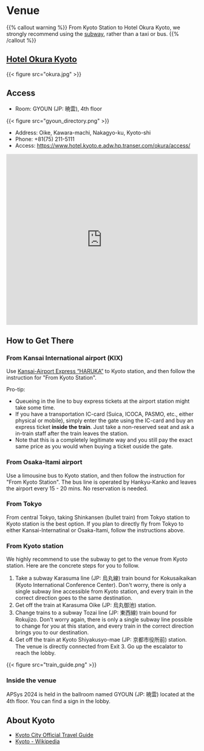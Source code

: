 # Venue

{{% callout warning %}}
From Kyoto Station to Hotel Okura Kyoto, we strongly recommend using the [subway](https://maps.app.goo.gl/Q9CCM4Rcim5MVWB39), rather than a taxi or bus.
{{% /callout %}}

## [Hotel Okura Kyoto](https://www.hotel.kyoto.e.adw.hp.transer.com/okura/)

{{< figure src="okura.jpg" >}}

## Access
- Room: GYOUN (JP: 暁雲), 4th floor

{{< figure src="gyoun_directory.png" >}}

- Address: Oike, Kawara-machi, Nakagyo-ku, Kyoto-shi
- Phone: +81(75) 211-5111
- Access: https://www.hotel.kyoto.e.adw.hp.transer.com/okura/access/
<iframe src="https://www.google.com/maps/embed?pb=!1m18!1m12!1m3!1d3267.7959289054!2d135.76728346548896!3d35.011813223999255!2m3!1f0!2f0!3f0!3m2!1i1024!2i768!4f13.1!3m3!1m2!1s0x6001088d630de605%3A0xab5683836afc0ba9!2z5Lqs6YO944Ob44OG44Or44Kq44O844Kv44Op!5e0!3m2!1sja!2sjp!4v1539851302828" width="100%" height="450" style="border:0;" allowfullscreen="" loading="lazy" referrerpolicy="no-referrer-when-downgrade"></iframe>

## How to Get There
### From Kansai International airport (KIX)
Use [Kansai-Airport Express “HARUKA”](https://www.westjr.co.jp/global/en/travel/shopping/access/train.html) to Kyoto station, and then follow the instruction for "From Kyoto Station".

Pro-tip:
- Queueing in the line to buy express tickets at the airport station might take some time.
- If you have a transportation IC-card (Suica, ICOCA, PASMO, etc., either physical or mobile), simply enter the gate using the IC-card and buy an express ticket **inside the train**. Just take a non-reserved seat and ask a in-train staff after the train leaves the station.
- Note that this is a completely legitimate way and you still pay the exact same price as you would when buying a ticket ouside the gate.

### From Osaka-Itami airport
Use a limousine bus to Kyoto station, and then follow the instruction for "From Kyoto Station".
The bus line is operated by Hankyu-Kanko and leaves the airport every 15 - 20 mins. No reservation is needed.

### From Tokyo
From central Tokyo, taking Shinkansen (bullet train) from Tokyo station to Kyoto station is the best option.
If you plan to directly fly from Tokyo to either Kansai-Internatinal or Osaka-Itami, follow the instructions above.

### From Kyoto station
We highly recommend to use the subway to get to the venue from Kyoto station.
Here are the concrete steps for you to follow.
1. Take a subway Karasuma line (JP: 烏丸線) train bound for Kokusaikaikan (Kyoto International Conference Center). Don't worry, there is only a single subway line accessible from Kyoto station, and every train in the correct direction goes to the same destination.
2. Get off the train at Karasuma Oike (JP: 烏丸御池) station.
3. Change trains to a subway Tozai line (JP: 東西線) train bound for Rokujizo. Don't worry again, there is only a single subway line possible to change for you at this station, and every train in the correct direction brings you to our destination.
4. Get off the train at Kyoto Shiyakusyo-mae (JP: 京都市役所前) station. The venue is directly connected from Exit 3. Go up the escalator to reach the lobby.

{{< figure src="train_guide.png" >}}

### Inside the venue
APSys 2024 is held in the ballroom named GYOUN (JP: 暁雲) located at the 4th floor.
You can find a sign in the lobby.

## About Kyoto

- [Kyoto City Official Travel Guide](https://kyoto.travel/en/)
- [Kyoto - Wikipedia](https://en.wikipedia.org/wiki/Kyoto)
